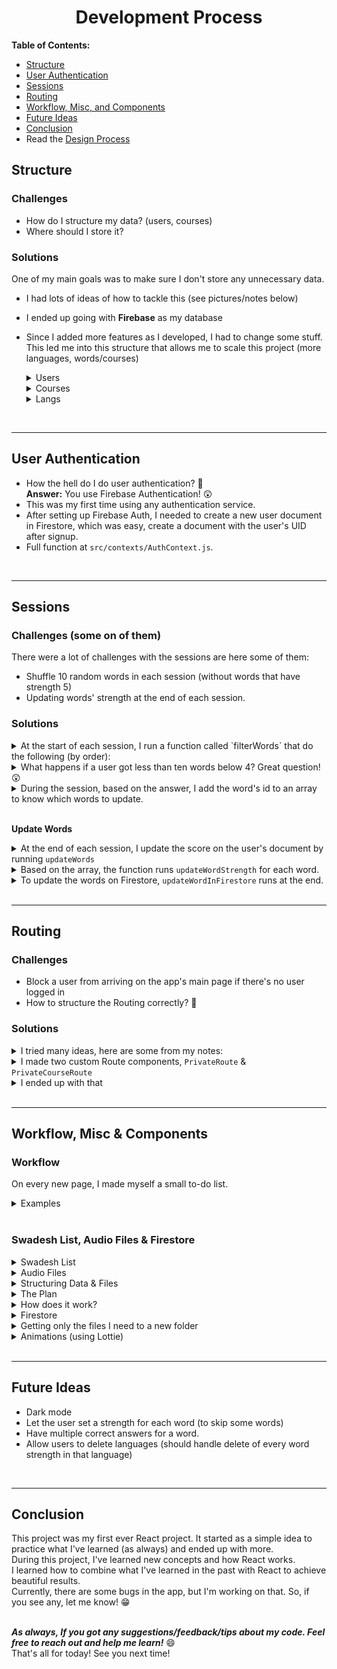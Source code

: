 <div align="center">
  <h1>Development Process</h1>
</div>

**Table of Contents:**
- [Structure](https://github.com/ohadosnat/langDesh/blob/main/DEV.md#structure)
- [User Authentication](https://github.com/ohadosnat/langDesh/blob/main/DEV.md#user-authentication)
- [Sessions](https://github.com/ohadosnat/langDesh/blob/main/DEV.md#sessions)
- [Routing](https://github.com/ohadosnat/langDesh/blob/main/DEV.md#routing)
- [Workflow, Misc, and Components](https://github.com/ohadosnat/langDesh/blob/main/DEV.md#workflow-misc--components)
- [Future Ideas](https://github.com/ohadosnat/langDesh/blob/main/DEV.md#future-ideas)
- [Conclusion](https://github.com/ohadosnat/langDesh/blob/main/DEV.md#conclusion)
- Read the [Design Process](./DESIGN.md)

## **Structure**

### **Challenges**

- How do I structure my data? (users, courses)
- Where should I store it?

### **Solutions**

One of my main goals was to make sure I don't store any unnecessary data.

- I had lots of ideas of how to tackle this (see pictures/notes below)
- I ended up going with **Firebase** as my database
- Since I added more features as I developed, I had to change some stuff. This led me into this structure that allows me to scale this project (more languages, words/courses)
  <details>
  <summary>Users</summary>

  - This structure allows me to quickly update a user's info.
  - Store only necessary progress (only the words the user is familiar with in that lang)
    - You can see that we don't store the strength level for each available language (currently have Russian, Italian, Spanish, and French)
  - Active languages can be updated and scaled as the app grows.
  - Each user will have a similar template.
  - As the app grows and has more features (such as dark mode), I can quickly add a field `darkMode: true/false`
    <br/><br/>

  ```javascript
  Database: Firestore
  Collection: Users
  - user1
      - uid: "123456"
      - soundEffects: true
      - activeLangs: ['rus','ita','spa']
      - name: "ohad"
      - progress: {
          course1: [
              {id: 1, rus_strength: 0.5, ita_strength: 1},
              {id: 45, ita_strength: 2},
          ],
          course2: [],
          course3: [],
          course4: []
      }
  - user2
      - uid: "262345"
      - soundEffects: true
      - activeLangs: ['rus','spa']
      - name: "ohad"
      - progress: {
          course1: [
              {id: 14, spa_strength: 1},
              {id: 45, rus_strength: 4}
          ],
          course2: [],
          course3: [],
          course4: []
      }

  {user3, user4, ...} (and so on other users)
  ```

  </details>

  <details>
  <summary>Courses</summary>

  - Create more courses effortlessly by using this structure.
  - Add more translations effortlessly.
    - Fun Fact: I started with Russian, and in the end, I only added more languages (with the help of this structure).
  - Change/Add anything I need.
    <br/><br/>

  ```javascript
  Collection: Courses
  - course1
      courseName: "Going String!"
      id: 0150
      words: [
          {en: "I",
          id: 1,
          translation: [
              {audioID: "1234", en_pron: "ja", lang: "rus", translation: "я"},
              {audioID: "1251", en_pron: "io", lang: "ita", translation: "io"},
              {audioID: "6142", en_pron: "yo", lang: "spa", translation: "yo"},
              ]
          }
      {word2, word3, ...} (and so on other words)
      ]
  ```

  </details>

  <details>
  <summary>Langs</summary>

  - The Langs collection is small but has an important part.
  - It defines which languages are available in the app.
  - Again, as mentioned before, I can easily add more languages as the app grows (German is next!)
    <br/><br/>

  ```javascript
  Collection: Langs
  - rus
      - flagPath: "rus-flag.png"
      - lang: "Russian"
  - and so on other langs...
  ```

  </details>

<br/>

---

## **User Authentication**

- How the hell do I do user authentication? 🥴 \
  **Answer:** You use Firebase Authentication! 😲
- This was my first time using any authentication service.
- After setting up Firebase Auth, I needed to create a new user document in Firestore, which was easy, create a document with the user's UID after signup.
- Full function at `src/contexts/AuthContext.js`.

<br/>

---

## **Sessions**

### **Challenges (some on of them)**

There were a lot of challenges with the sessions are here some of them:

- Shuffle 10 random words in each session (without words that have strength 5)
- Updating words' strength at the end of each session.

### **Solutions**

<details>
<summary>At the start of each session, I run a function called `filterWords` that do the following (by order):</summary>

- **Filter:** finds the user's strongest words and filters them out of the array (using lodash's `_.differenceby()`)
  - _I had a bit of trouble doing it, and this worked the best._
- **Extract:** makes a copy of the original list and shuffles it using the `Fisher-Yates Shuffle Modern Algorithm`.
- **Flatten:** Takes only ten words from the new list and flattens each word to make it easier to work with later on.

**_Full function at `src/utils/sessionFuncs.js` if you want to take a look (it's a bit long for this document)._**

</details>

<details>
<summary>What happens if a user got less than ten words below 4? Great question! 😲</summary>

- If the user finished 80% of the course (meaning 80% of the words are at strength 5), the session will not filter any words.
- To make sure I don't add strength to level 5 words, There's a simple condition that handles this case.

</details>

<details>
<summary>During the session, based on the answer, I add the word's id to an array to know which words to update.</summary>

```javascript
// looks something like:
const answers: {
  correct: [5, 13, 12, 16],
  wrong: [41, 20, 10],
  skipped: [2, 29, 4]
}
```

</details>

<br/>

**Update Words**

<details>
<summary> At the end of each session, I update the score on the user's document by running <code>updateWords</code> </summary>

```javascript
const updateWords = (score, currentUserDoc, courseID, langID) => {
  // correct
  if (score.correct && score.correct.length > 0) {
    score.correct.forEach((wordID) => {
      updateWordStrength(currentUserDoc, wordID, "correct", courseID, langID);
    });
  }
  // wrong
  if (score.wrong && score.wrong.length > 0) {
    score.wrong.forEach((wordID) => {
      updateWordStrength(currentUserDoc, wordID, "wrong", courseID, langID);
    });
  }
};
// and same for hard, okay, skipped, easy.
```

</details>
<details>
<summary>Based on the array, the function runs <code>updateWordStrength</code> for each word.</summary>

- Scoring: `Correct/Easy = +0.5` | `Hard/Wrong/Skip = -0.5` | `Okay = No Change`.

  ```javascript
  // Update word strength
  const updateWordStrength = (userDoc, id, type, courseID, langID) => {
    const coursePath = userDoc.progress[`course${courseID}`];
    const word = coursePath.find((word) => word.id === id);

    if (type === "correct") {
      if (word) {
        word[`${langID}_strength`] && word[`${langID}_strength`] < 5
          ? (word[`${langID}_strength`] += 0.5)
          : (word[`${langID}_strength`] = 0.5);
      } else {
        // creates a new word object, if the word doesn't exists on userDoc (yet)
        coursePath.push({ id, [`${langID}_strength`]: 0.5 });
      }
      updateWordInFirestore(coursePath, userDoc.uid, courseID);
    } else {
      if (word) {
        word[`${langID}_strength`] && word[`${langID}_strength`] > 0
          ? (word[`${langID}_strength`] -= 0.5)
          : word[`${langID}_strength`] || (word[`${langID}_strength`] = 0);
      }
      updateWordInFirestore(coursePath, userDoc.uid, courseID);
    }
  };
  ```

</details>
<details>
<summary>To update the words on Firestore, <code>updateWordInFirestore</code> runs at the end.</summary>

```javascript
const updateWordInFirestore = (path, uid, courseID) => {
  switch (courseID) {
    case 150:
      database.users.doc(uid).update({
        "progress.course150": path,
      });
      break;
    case 51100:
      database.users.doc(uid).update({
        "progress.course51100": path,
      });
      break;
    case 101153:
      database.users.doc(uid).update({
        "progress.course101153": path,
      });
      break;
    case 154207:
      database.users.doc(uid).update({
        "progress.course154207": path,
      });
      break;

    default:
      break;
  }
};
```

</details>
<br/>

---

## **Routing**

### **Challenges**

- Block a user from arriving on the app's main page if there's no user logged in
- How to structure the Routing correctly? 🤔

### **Solutions**

<details>
<summary>I tried many ideas, here are some from my notes:</summary>

      - Idea for Routing
        - View Words: `main -> course:id -> /words`
        - StartQuiz: `main -> course:id -> /session -> quiz`
        - StartFlashcards: `main -> course:id -> /session -> flashcards`

</details>

<details>
<summary>I made two custom Route components, <code>PrivateRoute</code> & <code>PrivateCourseRoute</code></summary>

- `PrivateRoute` - if the user is not signed in, it redirects the user to `/signin` to sign in.
- `PrivateCourseRoute` - similar to the above, but it redirects the user to `/` (main page) if there's no state (from location).
  - When a user goes into a session, I pass down a few states from the `Link` component.
  - It's not only for if the user doesn't have a specific course. It also prevents other bugs.
  - Before: user at `/rus/150/quiz` -> changes URL to `/ita/150/quiz` = **Error**
  - Now: user at `/rus/150/quiz` -> changes URL to `ita/150/quiz` = **Redirects to the main page.**

</details>

<details>
<summary>I ended up with that</summary>

- `AuthProvider` & `LangsProvider`, are the context providers that I use on most pages, so I made them global.

  ```javascript
  <Router>
    <AuthProvider>
      <LangsProvider>
        <Switch>
          <PrivateRoute path="/" exact component={Main} />
          <PrivateRoute path="/profile" exact component={Profile} />
          <PrivateRoute path="/about" exact component={About} />
          <PrivateCourseRoute
            path="/:lang/:courseID/session/quiz"
            component={Quiz}
            exact
          />
          <PrivateCourseRoute
            path="/:lang/:courseID/session/flashcards"
            component={Flashcards}
            exact
          />
          <PrivateCourseRoute
            path="/:lang/:courseID/words"
            component={Words}
            exact
          />
          <PrivateRoute path="/addlanguage" exact component={AddNewLanguage} />
          <Route path="/signup" exact component={Signup} />
          <Route path="/signin" exact component={SignIn} />
          <Route path="/" component={NotFound} />
        </Switch>
      </LangsProvider>
    </AuthProvider>
  </Router>
  ```

    </details>
  <br/>

---

## **Workflow, Misc & Components**

### **Workflow**

On every new page, I made myself a small to-do list.

<details>
<summary>Examples</summary>

_I got more notes & lists on my **Notion**._

    TODO - Adding new language.
    [x] design
    [x] fetch and render the langs that can be added
      [x] if a user already added a lang, disable it
    [x] the langs should be inside a form and act like radio buttons.
      [x] figuring out how to style custom radio buttons.
    [x] add the langs to the user's current "activeLangs" inside firestore.
      [x] update the currentUserDoc to the most recent.

    --------------

    TODO: Words.js
    [x] design
    [x] structure: Words.js(main page), word line component(audio,word,translation,current level)
    [x] showing data
      [x] word & translation
      [x] audio
        [x] animation
      [x] level.
    [x] filter words with an input field.
    [x] sorting (ASC -> DSN -> repeat) by word

</details>
<br/>

### **Swadesh List, Audio Files & Firestore**

<details>
<summary>Swadesh List</summary>

- The Swadesh List can be used to rapidly achieve basic knowledge of a new language just by learning it.
- The list has 207 words. I split them into four courses **_(1-50, 51-100, 101-153, 154-207)_**

</details>

<details>
<summary>Audio Files</summary>

- Since I wanted to add an audio feature to the app, I had a few options:
  - **The first** was to use a Text-To-Speech API (or something similar), but I didn't want to rely on other APIs and make lots of requests every time. \
    Yes, this would give me a more consistent voice across all of my languages & will be easier to implement (with no audio files to store)
  - **The second** was to get all the audio files of each word in the list for each language. \
    Sound like a lot of work. Luckily, I found a project called **Shtooka** which got free-to-use recordings of most words.
  - I went with the second option (because of the reasons I mentioned).

</details>
<details>
<summary>Structuring Data & Files</summary>

To take all the audio files (can be between 500 to 14,000 files per language) and filter them to make sure I only take the ones I need, I made a series of functions (that aren't in this project).

- Each time I want to add a new language, I run these functions, and it adds to a JSON file everything and checks for duplicates.

</details>

<details>
<summary>The Plan</summary>

The plan is to have a list in this format (it took me some time to get here)

```json
  {
    "id": 1,
    "en": "I (1sg)",
    "translations": [
      {
        "lang": "rus",
        "en_pron": "ja",
        "translation": "я",
        "audioID": "a4fd7810"
      },
      {
        "lang": "ita",
        "en_pron": "io",
        "translation": "io",
        "audioID": "28ebbed8"
      },
      {
        "lang": "fra",
        "en_pron": "je",
        "translation": "je",
        "audioID": "e3130405"
      },
      {
        "lang": "spa",
        "en_pron": "yo",
        "translation": "yo",
        "audioID": "ffdfb001"
      }
    ]
  }
  {word2, word3, and so on...}
```

</details>

<details>
<summary>How does it work?</summary>

- The first step is to **fetch & format the `.txt` file** that comes with every Shtooka pack which contains all of the information I need (filename, audio text).
  <details>
  <summary>Code</summary>

  ```js
  const langValue = "spa";
  fetchTexts(langValue).then((data) => formatAudioText(data));
  ```

      The `.txt` file looks something like this (but longer):
      [lang-filenameid.flac]
      SWAC_TEXT=hello

      [lang-filenameid.flac]
      SWAC_TEXT=what

      [lang-filenameid.flac]
      SWAC_TEXT=who

      [lang-filenameid.flac]
      SWAC_TEXT=yes

  </details>

  ***

- To format and remove any unnecessary fields, I made a small Regex expression that handles this problem.

  <details>
  <summary>Code</summary>

  ```js
  const formatTags = text
    .replace(/\n|SWAC_TEXT=|\[|\]/gm, "")
    .match(/^.*\S.*$/gm);
  ```

  </details>

  ***

- Then I run a for loop (backward) - `NUM` changes based on the number of files (it can be `14000`, or even `500`).
  <details>
  <summary>Code</summary>

  ```js
  const formatedText2 = [];
  for (let i = formatTags.length - 1; i > NUM; i--) {
    const temp = formatTags.splice(0, 2);
    const newObject = {
      audioID: temp[0],
      originalWord: temp[1],
    };
    if (
      formatedText2.find(
        (value) => value.originalWord === newObject.originalWord
      )
    ) {
      console.log(`Already Here ${newObject.originalWord}!`);
    }
    formatedText2.push(newObject);
  }
  ```

  </details>

  ***

- Now step 2: (setup below)
  <details>
  <summary>Code</summary>

  ```js
  fetchAudioJSON(langValue)
    .then((data) => (formattedAudioText = data))
    .then(() => fetchSwadeshJSON(langValue)) // gets the Swadesh JSON based on the langValue
    .then((data) => translationFormat(data, langValue)) // organizing the translation values object for each word.
    .then(() => fetchENSwadeshJSON()) // getting the original Swadesh list {id, en, translation: []}
    .then((list) => addTranslationToWord(list, formattedObjects, langValue)) // a function that will check if the lang is already there, if not add it.
    .catch((err) => console.error(err));
  ```

  </details>

  ***

- I'll skip all the fetch functions since they're pretty much the same. \
  `translationFormat` takes the data from our JSON file (for example `itaSwades.json`). \
  _The original file is a CSV that has formatted into JSON._

  <details>
  <summary>Code</summary>

  ```js
  const translationFormat = (data, lang) => {
    for (let i = 0; i < data.length; i++) {
      const { translation } = data[i];
      console.log(data[i]);

      const translationValue =
        translation.substring(0, translation.indexOf(" ")).length === 0
          ? translation
          : translation.substring(0, translation.indexOf(" "));

      const en_pron = translation.substring(
        translation.indexOf("(") + 1,
        translation.indexOf(")")
      );
      const audioID = formattedAudioText.find(
        (value) => value.originalWord === translationValue
      );
      console.log(audioID, i, data[i].translation);
      // Object Template
      const objectTemplate = {
        lang: lang,
        en_pron: en_pron !== "" ? en_pron : translationValue,
        translation: translationValue,
        audioID: audioID.audioID,
      };
      formattedObjects.push(objectTemplate);
    }
  };
  ```

  </details>

  ***

- `addTranslationArray` add an array to each word in the original Swadesh list.
    <details>
    <summary>Code</summary>

  ```js
  const addTranslationArray = (list) => {
    list.forEach((value) => (value.translations = []));
    console.log(JSON.stringify(list));
  };

  const addTranslationToWord = (list, formattedObjects, lang) => {
    const words = [];
    list.forEach((value, i) => {
      // If the langs already exists in the translations array, then do nothing.
      if (value.translations.find((obj) => obj.lang === lang)) {
        console.log("already here");
        words.push(value);
      } else {
        value.translations.push(formattedObjects[i]);
        words.push(value);
      }
    });
    console.log(JSON.stringify(words));
  };
  ```

        </details>

      </details>

</details>
  <details>
  <summary>Firestore</summary>

Now that I got a formatted JSON file, I need to handle the Firestore part.

- What I need to do?
  - Create Course (if needed)
  - Update Course
- A simple React page that has a `useState` of the course's words split into four parts. \
  And a `useEffect` thats runs at page load (if I needed to create a course, I would run first `initCourse` before updating it).

  ```js
  // Creates a course.
  const initCourses = async (courseName, id, wordsRange) => {
    database.courses
      .add({
        courseName,
        id,
        words: [],
        wordsRange,
      })
      .then((docRef) => {
        console.log("Document successfully updated!");
      })
      .catch((error) => {
        console.error("Error adding document: ", error);
      });
  };
  function FirestoreFileTransfer() {
    const [coursesWords, setCoursesWords] = useState({
      150: swadeshList.slice(0, 50),
      51100: swadeshList.slice(50, 100),
      101150: swadeshList.slice(100, 153),
      151207: swadeshList.slice(153),
    });

    useEffect(() => {
      updateCourses("course1ID", coursesWords[150]);
      updateCourses("course2ID", coursesWords[51100]);
      updateCourses("course3ID", coursesWords[101150]);
      updateCourses("course4ID", coursesWords[151207]);
    }, []);
    // the rest of the component (return and such...)
  }
  ```

  </details>

  <details>
  <summary>Getting only the files I need to a new folder</summary>

To get only the words I need, I made a simple `.bat` file. \
Each language had an `audioIDS.txt` file that had all the names, and this batch file uses Windows `robocopy` to loop through the list.

```bat
for /f %%f in (AudioIDs.txt) do robocopy D:\audioFileLocation D:\output  %%f /log+:"D:\output\log.txt"
```

  </details>
  
  <details>
  <summary>Animations (using Lottie)</summary>

- All the animations in this project were powered by `lottie-web`, I wanted to use `lottie-react` but it didn't work well.
- The implementation was simple, this is how I did it.

Implementation:

<details>
<summary>Loading Animation</summary>

- Lottie uses json files that stores all of the information about the animation & svg.
- To load an animation I used `.loadAnimation()` that lottie provides.
- The settings I used are simple but I'll explain some of them:
  - `name` to reference the animation if needed (`.play(name)`, `.stop(name)`, `.destory(name)` and more)
  - container to know where to render the animation, I used `useRef` to create a quick reference to the element I need.
  - `animationData` - what data to use, in our case `loader`
      - In this case we reference a state but in other cases I do import the json file to the document and reference it directly.
  - I added a class of `pointer-event-none` to most of my animation to prevent any click events on them.

  ```js
  // creating a ref
  const loadingRef = useRef(null);

  lottie.loadAnimation({
    name: "loader",
    container: loadingRef.current,
    renderer: "svg",
    loop: true,
    autoplay: true,
    animationData: loader,
    rendererSettings: {
      className: "pointer-events-none", // to prevent click event on the svg/path.
    },
  });

  // reference div
  <div ref={loadingRef} className="mx-auto w-60 -mb-10" />;
  ```

</details>

<details>
<summary>Loaders</summary>

- I added a random loader feature that chooses a random animation on every load since having the same animation can be a bit boring.
- The function for this is a simple random number generator that returns a random JSON file with the animation.

```js
// import statements, removed to save space...

const loaders = [
  loadingCube,
  isometricCubesLoader,
  isometricCubesLoaderSpaced,
  quadCubeShifter,
  shiftingCubes,
  squishyIsometricCubeLoader,
];

const getRandomLoader = () => {
  const randomNum = Math.floor(Math.random() * loaders.length);
  return loaders[randomNum];
};

export default getRandomLoader;
```

- On page load, I run this function (`getRandomLoader()`) to generate a new loader, and set the `loader` to it.
- Loads the animation after the loader has been set (using `useEffect` with a dependecy array of `loader`).

```js
const [loader, setLoader] = useState({});

useState(() => {
  setLoader(getRandomLoader());
}, []);

useEffect(() => {
  if (!isLoading) return;
  lottie.loadAnimation({
    name: "loader",
    container: loadingRef.current,
    renderer: "svg",
    loop: true,
    autoplay: true,
    animationData: loader,
    rendererSettings: {
      className: "pointer-events-none", // to prevent click event on the svg/path.
    },
  });
}, [loader]);
```
</details>

</details>
  

<br/>

---

## **Future Ideas**

- Dark mode
- Let the user set a strength for each word (to skip some words)
- Have multiple correct answers for a word.
- Allow users to delete languages (should handle delete of every word strength in that language)

<br/>

---

## **Conclusion**

This project was my first ever React project. It started as a simple idea to practice what I've learned (as always) and ended up with more. \
During this project, I've learned new concepts and how React works. \
I learned how to combine what I've learned in the past with React to achieve beautiful results. \
Currently, there are some bugs in the app, but I'm working on that. So, if you see any, let me know! 😁 \
<br/>

**_As always, If you got any suggestions/feedback/tips about my code. Feel free to reach out and help me learn!_** 😄\
That's all for today! See you next time!
